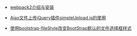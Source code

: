 * [webpack2介绍与安装](/javascript/webpack2/introduce-and-install.md)

* [Ajax文件上传jQuery插件simpleUpload.js的使用](/javascript/ajax-file-upload-using-jquery-plugin-impleupload-js.md)
* [使用bootstrap-fileStyle改变BootStrap默认的文件选择框样式](/javascript/change-the-default-file-select-box-styles-of-the-bootstrap-framework-using-bootstrap-filestyle.md)
